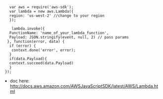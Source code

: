        var aws = require('aws-sdk'); 
       var lambda = new aws.Lambda({
       region: 'us-west-2' //change to your region
       });

        lambda.invoke({
       FunctionName: 'name_of_your_lambda_function',
       Payload: JSON.stringify(event, null, 2) // pass params
      }, function(error, data) {
       if (error) {
        context.done('error', error);
       }
       if(data.Payload){
       context.succeed(data.Payload)
       }
     });

- doc here: http://docs.aws.amazon.com/AWSJavaScriptSDK/latest/AWS/Lambda.html

